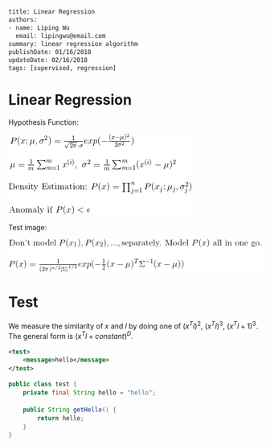 ~~~~
title: Linear Regression
authors:
- name: Liping Wu
  email: lipingwu@email.com
summary: linear regression algorithm
publishDate: 01/16/2018
updateDate: 02/16/2018
tags: [supervised, regression]
~~~~


# Linear Regression

Hypothesis Function: 

![equation1](images/test.gif)

Test image:

![equation2](images/test2.gif)


# Test

We measure the similarity of $x$ and $l$ by doing one of $(x^{T}l)^{2}$, $(x^{T}l)^{3}$, $(x^{T}l+1)^{3}$. The general form is $(x^{T}l+constant)^{D}$.

~~~xml
<test>
	<message>hello</message>
</test>
~~~

~~~java
public class test {
	private final String hello = "hello";
	
	public String getHello() {
		return hello;
	}
}
~~~
